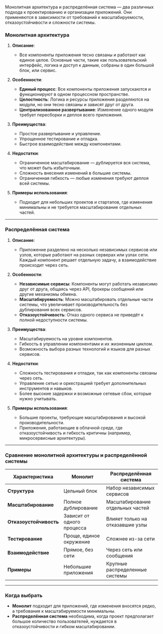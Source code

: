 Монолитная архитектура и распределённая система — два различных подхода к проектированию и организации приложений. Они применяются в зависимости от требований к масштабируемости, отказоустойчивости и сложности системы.

### Монолитная архитектура

1. **Описание**:
   - Все компоненты приложения тесно связаны и работают как единое целое. Основные части, такие как пользовательский интерфейс, логика и доступ к данным, собраны в один большой блок, или сервис.

2. **Особенности**:
   - **Единый процесс**: Все компоненты приложения запускаются и функционируют в одном процессном пространстве.
   - **Целостность**: Логика и ресурсы приложения разделяются на модули, но они тесно связаны и зависят друг от друга.
   - **Централизованное развертывание**: Изменение одного модуля требует пересборки и деплоя всего приложения.

3. **Преимущества**:
   - Простое развертывание и управление.
   - Упрощенное тестирование и отладка.
   - Быстрое взаимодействие между компонентами.

4. **Недостатки**:
   - Ограниченное масштабирование — дублируется вся система, что может быть избыточным.
   - Сложность внесения изменений в большие системы.
   - Ограниченная гибкость — любые изменения требуют деплоя всей системы.

5. **Примеры использования**:
   - Подходит для небольших проектов и стартапов, где изменения минимальны и не требуется масштабирование отдельных частей.

---

### Распределённая система

1. **Описание**:
   - Приложение разделено на несколько независимых сервисов или узлов, которые работают на разных серверах или узлах сети. Каждый компонент решает отдельную задачу, а взаимодействие происходит через сеть.

2. **Особенности**:
   - **Независимые сервисы**: Компоненты могут работать независимо друг от друга, общаясь через API, брокеры сообщений или другие механизмы обмена.
   - **Масштабируемость**: Можно масштабировать отдельные части системы, что увеличивает производительность без дублирования всех сервисов.
   - **Отказоустойчивость**: Отказ одного сервиса не приведёт к полной недоступности системы.

3. **Преимущества**:
   - Масштабируемость на уровне компонентов.
   - Гибкость в управлении компонентами и их жизненным циклом.
   - Возможность выбора разных технологий и языков для разных сервисов.

4. **Недостатки**:
   - Сложность тестирования и отладки, так как компоненты связаны через сеть.
   - Управление сетью и оркестрацией требует дополнительных инструментов и навыков.
   - Более высокие задержки и возможные сетевые сбои, которые нужно учитывать.

5. **Примеры использования**:
   - Большие проекты, требующие масштабирования и высокой производительности.
   - Приложения, работающие в облачной среде, где отказоустойчивость и гибкость критичны (например, микросервисные архитектуры).

---

### Сравнение монолитной архитектуры и распределённой системы

| Характеристика         | Монолит                         | Распределённая система            |
|------------------------|---------------------------------|------------------------------------|
| **Структура**          | Цельный блок                    | Набор независимых сервисов        |
| **Масштабирование**    | Полное дублирование             | Масштабирование отдельных частей  |
| **Отказоустойчивость** | Зависит от одного процесса      | Влияет только на отказавшие узлы   |
| **Тестирование**       | Проще, единое окружение         | Сложнее из-за сети                |
| **Взаимодействие**     | Прямое, без сети                | Через сеть или сообщения          |
| **Примеры**            | Небольшие приложения            | Крупные распределенные системы    |

---

### Когда выбрать

- **Монолит** подходит для приложений, где изменения вносятся редко, а требования к масштабируемости минимальны.
- **Распределённая система** необходима, когда проект предполагает большое количество пользователей, нуждается в отказоустойчивости и гибком масштабировании.